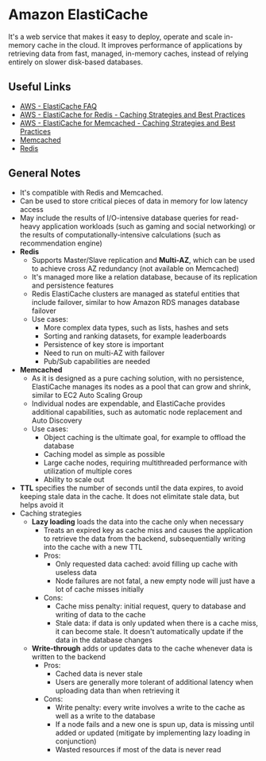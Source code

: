 # Amazon ElastiCache
It's a web service that makes it easy to deploy, operate and scale in-memory cache in the cloud. It improves performance of applications by retrieving data from fast, managed, in-memory caches, instead of relying entirely on slower disk-based databases.

## Useful Links
- [AWS - ElastiCache FAQ](https://aws.amazon.com/elasticache/faqs/)
- [AWS - ElastiCache for Redis - Caching Strategies and Best Practices](https://docs.aws.amazon.com/AmazonElastiCache/latest/red-ug/BestPractices.html)
- [AWS - ElastiCache for Memcached - Caching Strategies and Best Practices](https://docs.aws.amazon.com/AmazonElastiCache/latest/mem-ug/BestPractices.html)
- [Memcached](https://memcached.org/)
- [Redis](https://redis.io/)

## General Notes
- It's compatible with Redis and Memcached.
- Can be used to store critical pieces of data in memory for low latency access
- May include the results of I/O-intensive database queries for read-heavy application workloads (such as gaming and social networking) or the results of computationally-intensive calculations (such as recommendation engine) 
- **Redis**
    - Supports Master/Slave replication and **Multi-AZ**, which can be used to achieve cross AZ redundancy (not available on Memcached)
    - It's managed more like a relation database, because of its replication and persistence features
    - Redis ElastiCache clusters are managed as stateful entities that include failover, similar to how Amazon RDS manages database failover
    - Use cases:
        - More complex data types, such as lists, hashes and sets
        - Sorting and ranking datasets, for example leaderboards
        - Persistence of key store is important
        - Need to run on multi-AZ with failover
        - Pub/Sub capabilities are needed
- **Memcached**
    - As it is designed as a pure caching solution, with no persistence, ElastiCache manages its nodes as a pool that can grow and shrink, similar to EC2 Auto Scaling Group
    - Individual nodes are expendable, and ElastiCache provides additional capabilities, such as automatic node replacement and Auto Discovery
    - Use cases:
        - Object caching is the ultimate goal, for example to offload the database
        - Caching model as simple as possible
        - Large cache nodes, requiring multithreaded performance with utilization of multiple cores
        - Ability to scale out
- **TTL** specifies the number of seconds until the data expires, to avoid keeping stale data in the cache. It does not elimitate stale data, but helps avoid it
- Caching strategies
    - **Lazy loading** loads the data into the cache only when necessary
        - Treats an expired key as cache miss and causes the application to retrieve the data from the backend, subsequentially writing into the cache with a new TTL
        - Pros:
            - Only requested data cached: avoid filling up cache with useless data
            - Node failures are not fatal, a new empty node will just have a lot of cache misses initially
        - Cons:
            - Cache miss penalty: initial request, query to database and writing of data to the cache
            - Stale data: if data is only updated when there is a cache miss, it can become stale. It doesn't automatically update if the data in the database changes
    - **Write-through** adds or updates data to the cache whenever data is written to the backend
        - Pros:
            - Cached data is never stale
            - Users are generally more tolerant of additional latency when uploading data than when retrieving it
        - Cons:
            - Write penalty: every write involves a write to the cache as well as a write to the database
            - If a node fails and a new one is spun up, data is missing until added or updated (mitigate by implementing lazy loading in conjunction)
            - Wasted resources if most of the data is never read